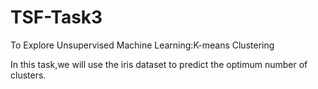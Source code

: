 # TSF-Task3
To Explore Unsupervised Machine Learning:K-means Clustering

In this task,we will use the iris dataset to predict the optimum number of clusters.
